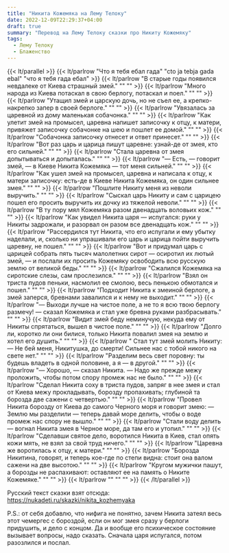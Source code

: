 ```yaml
---
title: "Никита Кожемяка на Лему Телоку"
date: 2022-12-09T22:29:37+04:00
draft: true
summary: "Перевод на Лему Телоку сказки про Никиту Кожемяку"
tags:
  - Лему Телоку
  - Блаженство
---
```


{{< lt/parallel >}}
    {{< lt/parlrow 
        "Что я тебя ебал гада"
        "cto ja tebja gada ebal"
        "что я тебя гада ебал"
    >}}
    {{< lt/parlrow 
        "В старые годы появился невдалеке от Киева страшный змей."
        ""
        ""
    >}}
    {{< lt/parlrow 
        "Много народа из Киева потаскал в свою берлогу, потаскал и поел."
        ""
        ""
    >}}
    {{< lt/parlrow 
        "Утащил змей и царскую дочь, но не съел ее, а крепко-накрепко запер в своей берлоге."
        ""
        ""
    >}}
    {{< lt/parlrow 
        "Увязалась за царевной из дому маленькая собачонка."
        ""
        ""
    >}}
    {{< lt/parlrow 
        "Как улетит змей на промысел, царевна напишет записочку к отцу, к матери, привяжет записочку собачонке на шею и пошлет ее домой."
        ""
        ""
    >}}
    {{< lt/parlrow 
        "Собачонка записочку отнесет и ответ принесет."
        ""
        ""
    >}}
    {{< lt/parlrow 
        "Вот раз царь и царица пишут царевне: узнай-де от змея, кто его сильней."
        ""
        ""
    >}}
    {{< lt/parlrow 
        "Стала царевна от змея допытываться и допыталась."
        ""
        ""
    >}}
    {{< lt/parlrow 
        "— Есть, — говорит змей, — в Киеве Никита Кожемяка — тот меня сильней."
        ""
        ""
    >}}
    {{< lt/parlrow 
        "Как ушел змей на промысел, царевна и написала к отцу, к матери записочку: есть-де в Киеве Никита Кожемяка, он один сильнее змея."
        ""
        ""
    >}}
    {{< lt/parlrow 
        "Пошлите Никиту меня из неволи выручить."
        ""
        ""
    >}}
    {{< lt/parlrow 
        "Сыскал царь Никиту и сам с царицею пошел его просить выручить их дочку из тяжелой неволи."
        ""
        ""
    >}}
    {{< lt/parlrow 
        "В ту пору мял Кожемяка разом двенадцать воловьих кож."
        ""
        ""
    >}}
    {{< lt/parlrow 
        "Как увидел Никита царя — испугался: руки у Никиты задрожали, и разорвал он разом все двенадцать кож."
        ""
        ""
    >}}
    {{< lt/parlrow 
        "Рассердился тут Никита, что его испугали и ему убытку наделали, и, сколько ни упрашивали его царь и царица пойти выручить царевну, не пошел."
        ""
        ""
    >}}
    {{< lt/parlrow 
        "Вот и придумал царь с царицей собрать пять тысяч малолетних сирот — осиротил их лютый змей, — и послали их просить Кожемяку освободить всю русскую землю от великой беды."
        ""
        ""
    >}}
    {{< lt/parlrow 
        "Сжалился Кожемяка на сиротские слезы, сам прослезился."
        ""
        ""
    >}}
    {{< lt/parlrow 
        "Взял он триста пудов пеньки, насмолил ее смолою, весь пенькою обмотался и пошел."
        ""
        ""
    >}}
    {{< lt/parlrow 
        "Подходит Никита к змеиной берлоге, а змей заперся, бревнами завалился и к нему не выходит."
        ""
        ""
    >}}
    {{< lt/parlrow 
        "— Выходи лучше на чистое поле, а не то я всю твою берлогу размечу! — сказал Кожемяка и стал уже бревна руками разбрасывать."
        ""
        ""
    >}}
    {{< lt/parlrow 
        "Видит змей беду неминучую, некуда ему от Никиты спрятаться, вышел в чистое поле."
        ""
        ""
    >}}
    {{< lt/parlrow 
        "Долго ли, коротко ли они билися, только Никита повалил змея на землю и хотел его душить."
        ""
        ""
    >}}
    {{< lt/parlrow 
        " Стал тут змей молить Никиту: — Не бей меня, Никитушка, до смерти! Сильнее нас с тобой никого на свете нет."
        ""
        ""
    >}}
    {{< lt/parlrow 
        "Разделим весь свет поровну: ты будешь владеть в одной половине, а я — в другой."
        ""
        ""
    >}}
    {{< lt/parlrow 
        "— Хорошо, — сказал Никита. — Надо же прежде межу проложить, чтобы потом спору промеж нас не было."
        ""
        ""
    >}}
    {{< lt/parlrow 
        "Сделал Никита соху в триста пудов, запряг в нее змея и стал от Киева межу прокладывать, борозду пропахивать; глубиной та борозда две сажени с четвертью."
        ""
        ""
    >}}
    {{< lt/parlrow 
        "Провел Никита борозду от Киева до самого Черного моря и говорит змею: — Землю мы разделили — теперь давай море делить, чтобы о воде промеж нас спору не вышло."
        ""
        ""
    >}}
    {{< lt/parlrow 
        "Стали воду делить — вогнал Никита змея в Черное море, да там его и утопил."
        ""
        ""
    >}}
    {{< lt/parlrow 
        "Сделавши святое дело, воротился Никита в Киев, стал опять кожи мять, не взял за свой труд ничего."
        ""
        ""
    >}}
    {{< lt/parlrow 
        "Царевна же воротилась к отцу, к матери."
        ""
        ""
    >}}
    {{< lt/parlrow 
        "Борозда Никитина, говорят, и теперь кое-где по степи видна: стоит она валом сажени на две высотою."
        ""
        ""
    >}}
    {{< lt/parlrow 
        "Кругом мужички пашут, а борозды не распахивают: оставляют ее на память о Никите Кожемяке."
        ""
        ""
    >}}
    {{< lt/parlrow 
        ""
        ""
        ""
    >}}
{{< /lt/parallel >}}

Русский текст сказки взят отсюда: https://nukadeti.ru/skazki/nikita_kozhemyaka

P.S.: от себя добавлю, что нифига не понятно, зачем Никита затеял весь этот чемергес с бороздой, если он мог змея сразу у берлоги придушить, и дело с концом. Да и вообще его психическое состояние вызывает вопросы, надо сказать. Сначала царя испугался, потом разозлился и послал. 